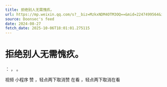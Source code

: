 ```yaml
---
title: 拒绝别人无需愧疚。
url: https://mp.weixin.qq.com/s?__biz=MzkxNDM4OTM3OQ==&mid=2247499564&idx=1&sn=3fc7adc8b9c540c1a39d84fecd8c19a5
source: Doonsec's feed
date: 2024-08-27
fetch_date: 2025-10-06T18:01:01.275115
---
```


# 拒绝别人无需愧疚。

：
，
。

视频
小程序
赞
，轻点两下取消赞
在看
，轻点两下取消在看